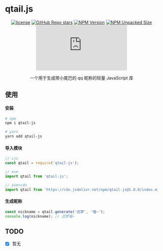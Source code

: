 # qtail.js

<div align="center">

[![license](https://img.shields.io/badge/license-MPL--2.0-green/?style=flat-square)](https://mozilla.org/MPL/2.0/)
[![GitHub Repo stars](https://img.shields.io/github/stars/LateDream-awa/qtail-js?style=flat-square&logo=github&color=#ff0)](https://github.com/LateDream-awa/qtail-js/stargazers)
[![NPM Version](https://img.shields.io/npm/v/qtail-js?style=flat-square&logo=npm)](https://www.npmjs.com/package/qtail-js?activeTab=versions)
[![NPM Unpacked Size](https://img.shields.io/npm/unpacked-size/qtail-js?style=flat-square&logo=npm)](https://www.npmjs.com/package/qtail-js)
[![jsDelivr hits (npm)](https://img.shields.io/jsdelivr/npm/hd/qtail.js?style=flat-square&logo=jsdelivr&logoColor=white)](https://www.jsdelivr.com/package/npm/qtail-js)

一个用于生成带小尾巴的 qq 昵称的轻量 JavaScript 库
</div>

## 使用

#### 安装
```bash install
# npm
npm i qtail-js

# yarn
yarn add qtail-js
```

#### 导入模块
```js import
// cjs
const qtail = require('qtail-js');

// esm
import qtail from 'qtail-js';

// esm+cdn
import qtail from 'https://cdn.jsdelivr.net/npm/qtail-js@1.0.0/index.mjs';
```

#### 生成昵称
```js generate
const nickname = qtail.generate('迟梦', '喵~');
console.log(nickname); // 迟梦⁧~喵⁦
```

## TODO
- [x] 暂无